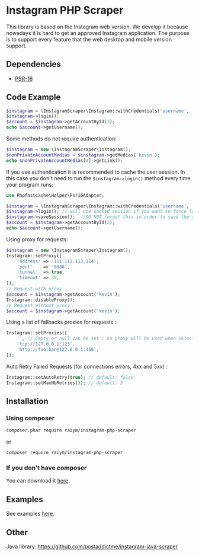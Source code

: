 # Instagram PHP Scraper
This library is based on the Instagram web version. We develop it because nowadays it is hard to get an approved Instagram application. The purpose is to support every feature that the web desktop and mobile version support. 

## Dependencies

- [PSR-16](http://www.php-fig.org/psr/psr-16/)


## Code Example
```php
$instagram = \InstagramScraper\Instagram::withCredentials('username', 'password');
$instagram->login();
$account = $instagram->getAccountById(3);
echo $account->getUsername();
```

Some methods do not require authentication: 
```php
$instagram = new \InstagramScraper\Instagram();
$nonPrivateAccountMedias = $instagram->getMedias('kevin');
echo $nonPrivateAccountMedias[0]->getLink();
```

If you use authentication it is recommended to cache the user session. In this case you don't need to run the `$instagram->login()` method every time your program runs:

```php
use Phpfastcache\Helper\Psr16Adapter;

$instagram = \InstagramScraper\Instagram::withCredentials('username', 'password', new Psr16Adapter('Files'));
$instagram->login(); // will use cached session if you want to force login $instagram->login(true)
$instagram->saveSession();  //DO NOT forget this in order to save the session, otherwise have no sense
$account = $instagram->getAccountById(3);
echo $account->getUsername();
```

Using proxy for requests:

```php
$instagram = new \InstagramScraper\Instagram();
Instagram::setProxy([
    'address' => '111.112.113.114',
    'port'    => '8080',
    'tunnel'  => true,
    'timeout' => 30,
]);
// Request with proxy
$account = $instagram->getAccount('kevin');
Instagram::disableProxy();
// Request without proxy
$account = $instagram->getAccount('kevin');
```

Using a list of fallbacks proxies for requests :

```php
Instagram::setProxies([
    '', // Empty or null can be set : no proxy will be used when selected
    'tcp://127.0.0.1:123',
    'http://foo:bar@127.0.0.1:456',
]);
```


Auto Retry Failed Requests (for connections errors, 4xx and 5xx) : 

```php
Instagram::setAutoRetry(true); // default: false
Instagram::setMaxNbRetries(3); // default: 3
```

## Installation

### Using composer

```sh
composer.phar require raiym/instagram-php-scraper
```
or 
```sh
composer require raiym/instagram-php-scraper
```

### If you don't have composer
You can download it [here](https://getcomposer.org/download/).

## Examples
See examples [here](https://github.com/postaddictme/instagram-php-scraper/tree/master/examples).

## Other
Java library: https://github.com/postaddictme/instagram-java-scraper
